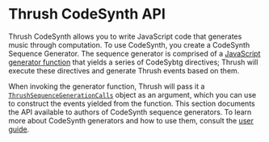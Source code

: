 # Thrush CodeSynth API

Thrush CodeSynth allows you to write JavaScript code that generates music through computation. To use CodeSynth, you create a CodeSynth Sequence Generator. The sequence generator is comprised of a [JavaScript generator function](https://developer.mozilla.org/en-US/docs/Web/JavaScript/Reference/Statements/function*) that yields a series of CodeSybtg directives; Thrush will execute these directives and generate Thrush events based on them.

When invoking the generator function, Thrush will pass it a [`ThrushSequenceGenerationCalls`](interfaces/ThrushSequenceGenerationCalls) object as an argument, which you can use to construct the events yielded from the function.  This section documents the API available to authors of CodeSynth sequence generators. To learn more about CodeSynth generators and how to use them, consult the [user guide](/td/docs/guide/sequence-generators/CodeSynth).